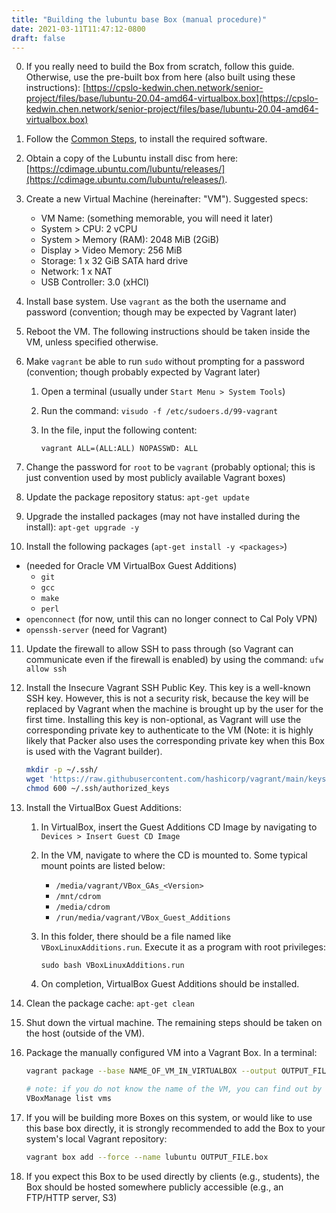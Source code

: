 ```yaml
---
title: "Building the lubuntu base Box (manual procedure)"
date: 2021-03-11T11:47:12-0800
draft: false
---
```


0. If you really need to build the Box from scratch, follow this guide.
   Otherwise, use the pre-built box from here (also built using these instructions):
   [https://cpslo-kedwin.chen.network/senior-project/files/base/lubuntu-20.04-amd64-virtualbox.box](https://cpslo-kedwin.chen.network/senior-project/files/base/lubuntu-20.04-amd64-virtualbox.box)
1. Follow the [Common Steps](../common), to install the required software.
2. Obtain a copy of the Lubuntu install disc from here:
   [https://cdimage.ubuntu.com/lubuntu/releases/](https://cdimage.ubuntu.com/lubuntu/releases/).
3. Create a new Virtual Machine (hereinafter: "VM"). Suggested specs:

   - VM Name: (something memorable, you will need it later)
   - System > CPU: 2 vCPU
   - System > Memory (RAM): 2048 MiB (2GiB)
   - Display > Video Memory: 256 MiB
   - Storage: 1 x 32 GiB SATA hard drive
   - Network: 1 x NAT
   - USB Controller: 3.0 (xHCI)

4. Install base system. Use `vagrant` as the both the username and password (convention; though may be expected by Vagrant later)
5. Reboot the VM. The following instructions should be taken inside the VM, unless specified otherwise.
6. Make `vagrant` be able to run `sudo` without prompting for a password (convention; though probably expected by Vagrant later)

   1. Open a terminal (usually under `Start Menu > System Tools`)
   2. Run the command: `visudo -f /etc/sudoers.d/99-vagrant`
   3. In the file, input the following content:

      ```
      vagrant ALL=(ALL:ALL) NOPASSWD: ALL
      ```

7. Change the password for `root` to be `vagrant`
   (probably optional; this is just convention used by most publicly available Vagrant boxes)
8. Update the package repository status: `apt-get update`
9. Upgrade the installed packages (may not have installed during the install): `apt-get upgrade -y`
10. Install the following packages (`apt-get install -y <packages>`)

- (needed for Oracle VM VirtualBox Guest Additions)
  - `git`
  - `gcc`
  - `make`
  - `perl`
- `openconnect` (for now, until this can no longer connect to Cal Poly VPN)
- `openssh-server` (need for Vagrant)

11. Update the firewall to allow SSH to pass through (so Vagrant can communicate even if the firewall is enabled)
    by using the command: `ufw allow ssh`
12. Install the Insecure Vagrant SSH Public Key. This key is a well-known SSH key.
    However, this is not a security risk, because the key will be replaced by Vagrant when the machine is brought up by the user for the first time.
    Installing this key is non-optional, as Vagrant will use the corresponding private key to authenticate to the VM
    (Note: it is highly likely that Packer also uses the corresponding private key when this Box is used with the Vagrant builder).

    ```bash
    mkdir -p ~/.ssh/
    wget 'https://raw.githubusercontent.com/hashicorp/vagrant/main/keys/vagrant.pub' -O ~/.ssh/authorized_keys
    chmod 600 ~/.ssh/authorized_keys
    ```

13. Install the VirtualBox Guest Additions:

    1. In VirtualBox, insert the Guest Additions CD Image by navigating to `Devices > Insert Guest CD Image`
    2. In the VM, navigate to where the CD is mounted to. Some typical mount points are listed below:

       - `/media/vagrant/VBox_GAs_<Version>`
       - `/mnt/cdrom`
       - `/media/cdrom`
       - `/run/media/vagrant/VBox_Guest_Additions`

    3. In this folder, there should be a file named like `VBoxLinuxAdditions.run`. Execute it as a program with root privileges:

       ```
       sudo bash VBoxLinuxAdditions.run
       ```

    4. On completion, VirtualBox Guest Additions should be installed.

14. Clean the package cache: `apt-get clean`
15. Shut down the virtual machine. The remaining steps should be taken on the host (outside of the VM).
16. Package the manually configured VM into a Vagrant Box. In a terminal:

    ```bash
    vagrant package --base NAME_OF_VM_IN_VIRTUALBOX --output OUTPUT_FILE.box

    # note: if you do not know the name of the VM, you can find out by running:
    VBoxManage list vms
    ```

17. If you will be building more Boxes on this system, or would like to use this base box directly,
    it is strongly recommended to add the Box to your system's local Vagrant repository:

    ```bash
    vagrant box add --force --name lubuntu OUTPUT_FILE.box
    ```

18. If you expect this Box to be used directly by clients (e.g., students), the Box should be hosted somewhere publicly accessible (e.g., an FTP/HTTP server, S3)

